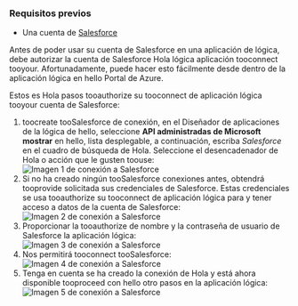 ### <a name="prerequisites"></a>Requisitos previos
* Una cuenta de [Salesforce](https://salesforce.com)  

Antes de poder usar su cuenta de Salesforce en una aplicación de lógica, debe autorizar la cuenta de Salesforce Hola lógica aplicación tooconnect tooyour. Afortunadamente, puede hacer esto fácilmente desde dentro de la aplicación lógica en hello Portal de Azure.  

Estos es Hola pasos tooauthorize su tooconnect de aplicación lógica tooyour cuenta de Salesforce:  

1. toocreate tooSalesforce de conexión, en el Diseñador de aplicaciones de la lógica de hello, seleccione **API administradas de Microsoft mostrar** en hello, lista desplegable, a continuación, escriba *Salesforce* en el cuadro de búsqueda de Hola. Seleccione el desencadenador de Hola o acción que le gusten toouse:  
   ![Imagen 1 de conexión a Salesforce](./media/connectors-create-api-salesforce/salesforce-1.png)  
2. Si no ha creado ningún tooSalesforce conexiones antes, obtendrá tooprovide solicitada sus credenciales de Salesforce. Estas credenciales se usa tooauthorize su tooconnect de aplicación lógica para y tener acceso a datos de la cuenta de Salesforce:  
   ![Imagen 2 de conexión a Salesforce](./media/connectors-create-api-salesforce/salesforce-2.png)  
3. Proporcionar la tooauthorize de nombre y la contraseña de usuario de Salesforce la aplicación lógica:  
   ![Imagen 3 de conexión a Salesforce](./media/connectors-create-api-salesforce/salesforce-3.png)  
4. Nos permitirá tooconnect tooSalesforce:  
   ![Imagen 4 de conexión a Salesforce](./media/connectors-create-api-salesforce/salesforce-4.png)  
5. Tenga en cuenta se ha creado la conexión de Hola y está ahora disponible tooproceed con hello otro pasos en la aplicación lógica:  
   ![Imagen 5 de conexión a Salesforce](./media/connectors-create-api-salesforce/salesforce-5.png)  

